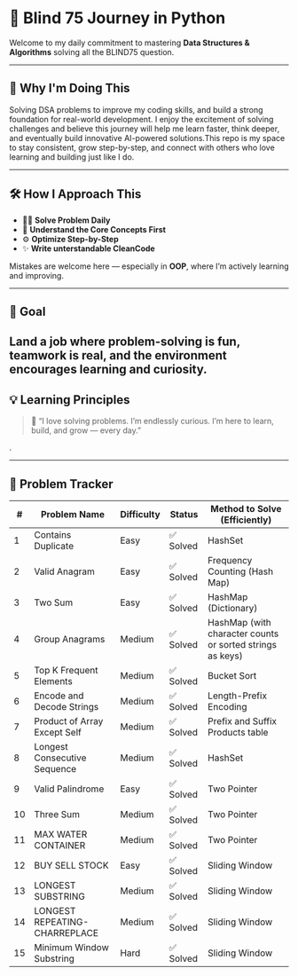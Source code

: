 # 🧠 Blind 75 Journey in Python

Welcome to my daily commitment to mastering **Data Structures & Algorithms** solving all the BLIND75 question.

---

## 🎯 Why I'm Doing This

Solving DSA problems to improve my coding skills, and build a strong foundation for real-world development.
I enjoy the excitement of solving challenges and believe this journey will help me learn faster, think deeper, and eventually build innovative AI-powered solutions.This repo is my space to stay consistent, grow step-by-step, and connect with others who love learning and building just like I do.

---

## 🛠️ How I Approach This

- 👨‍💻 **Solve Problem Daily**
- 🧩 **Understand the Core Concepts First**
- ⚙️ **Optimize Step-by-Step**
- ✨ **Write unterstandable CleanCode**

Mistakes are welcome here — especially in **OOP**, where I’m actively learning and improving.

---

## 🚀 Goal

## Land a job where **problem-solving is fun**, teamwork is real, and the environment encourages learning and curiosity.

## 💡 Learning Principles

> 💬 “I love solving problems. I’m endlessly curious. I’m here to learn, build, and grow — every day.”

.

---

## 🧩 Problem Tracker

| #   | Problem Name                  | Difficulty | Status    | Method to Solve (Efficiently)                             |
| --- | ----------------------------- | ---------- | --------- | --------------------------------------------------------- |
| 1   | Contains Duplicate            | Easy       | ✅ Solved | HashSet                                                   |
| 2   | Valid Anagram                 | Easy       | ✅ Solved | Frequency Counting (Hash Map)                             |
| 3   | Two Sum                       | Easy       | ✅ Solved | HashMap (Dictionary)                                      |
| 4   | Group Anagrams                | Medium     | ✅ Solved | HashMap (with character counts or sorted strings as keys) |
| 5   | Top K Frequent Elements       | Medium     | ✅ Solved | Bucket Sort                                               |
| 6   | Encode and Decode Strings     | Medium     | ✅ Solved | Length-Prefix Encoding                                    |
| 7   | Product of Array Except Self  | Medium     | ✅ Solved | Prefix and Suffix Products table                          |
| 8   | Longest Consecutive Sequence  | Medium     | ✅ Solved | HashSet                                                   |
| 9   | Valid Palindrome              | Easy       | ✅ Solved | Two Pointer                                               |
| 10  | Three Sum                     | Medium     | ✅ Solved | Two Pointer                                               |
| 11  | MAX WATER CONTAINER           | Medium     | ✅ Solved | Two Pointer                                               |
| 12  | BUY SELL STOCK                | Easy       | ✅ Solved | Sliding Window                                            |
| 13  | LONGEST SUBSTRING             | Medium     | ✅ Solved | Sliding Window                                            |
| 14  | LONGEST REPEATING-CHARREPLACE | Medium     | ✅ Solved | Sliding Window                                            |
| 15  | Minimum Window Substring      | Hard       | ✅ Solved | Sliding Window                                            |

